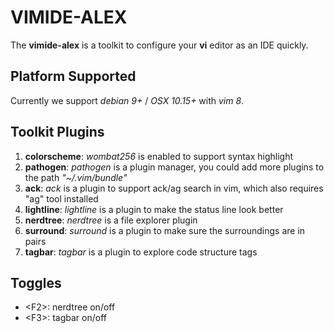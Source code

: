 # VIMIDE-ALEX
The **vimide-alex** is a toolkit to configure your **vi** editor as an IDE quickly.

## Platform Supported
Currently we support *debian 9+* / *OSX 10.15+* with *vim 8*.

## Toolkit Plugins
1. **colorscheme**:   *wombat256* is enabled to support syntax highlight
2. **pathogen**:      *pathogen* is a plugin manager, you could add more plugins to the path *"~/.vim/bundle"*
3. **ack**:           *ack* is a plugin to support ack/ag search in vim, which also requires "ag" tool installed
4. **lightline**:     *lightline* is a plugin to make the status line look better
5. **nerdtree**:      *nerdtree* is a file explorer plugin
6. **surround**:      *surround* is a plugin to make sure the surroundings are in pairs
7. **tagbar**:        *tagbar* is a plugin to explore code structure tags

## Toggles
* \<F2\>: nerdtree on/off
* \<F3\>: tagbar on/off

